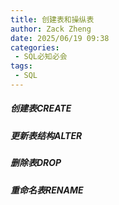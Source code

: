```yaml
---
title: 创建表和操纵表
author: Zack Zheng
date: 2025/06/19 09:38
categories:
 - SQL必知必会
tags:
 - SQL
---
```


##### 创建表CREATE
##### 更新表结构ALTER
##### 删除表DROP
##### 重命名表RENAME

<Suspense>
  <my-codes repo="o-bricks" path="sql/sqlIn10Minutes/create.sql" lang="sql" />
</Suspense>
